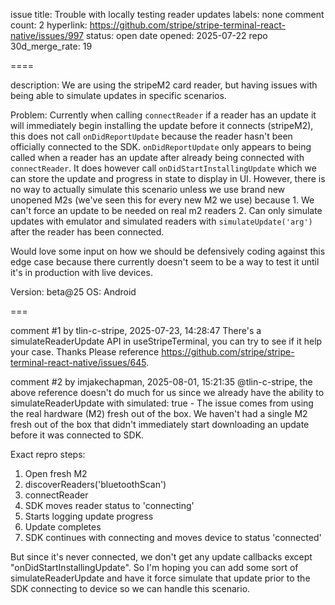 issue title: Trouble with locally testing reader updates
labels: none
comment count: 2
hyperlink: https://github.com/stripe/stripe-terminal-react-native/issues/997
status: open
date opened: 2025-07-22
repo 30d_merge_rate: 19

====

description:
We are using the stripeM2 card reader, but having issues with being able to simulate updates in specific scenarios.

Problem:
Currently when calling `connectReader` if a reader has an update it will immediately begin installing the update before it connects (stripeM2), this does not call `onDidReportUpdate` because the reader hasn't been officially connected to the SDK. `onDidReportUpdate` only appears to being called when a reader has an update after already being connected with `connectReader`.  It does however call `onDidStartInstallingUpdate` which we can store the update and progress in state to display in UI. However, there is no way to actually simulate this scenario unless we use brand new unopened M2s (we've seen this for every new M2 we use) because 1. We can't force an update to be needed on real m2 readers 2. Can only simulate updates with emulator and simulated readers with `simulateUpdate('arg')` after the reader has been connected.

Would love some input on how we should be defensively coding against this edge case because there currently doesn't seem to be a way to test it until it's in production with live devices.

Version: beta@25
OS: Android

===

comment #1 by tlin-c-stripe, 2025-07-23, 14:28:47
There's a simulateReaderUpdate API in useStripeTerminal, you can try to see if it help your case. Thanks
Please reference https://github.com/stripe/stripe-terminal-react-native/issues/645. 

comment #2 by imjakechapman, 2025-08-01, 15:21:35
@tlin-c-stripe, the above reference doesn't do much for us since we already have the ability to simulateReaderUpdate with simulated: true - The issue comes from using the real hardware (M2) fresh out of the box. We haven't had a single M2 fresh out of the box that didn't immediately start downloading an update before it was connected to SDK.

Exact repro steps:
1. Open fresh M2
2. discoverReaders('bluetoothScan')
3. connectReader
4. SDK moves reader status to 'connecting'
5. Starts logging update progress
6. Update completes
7. SDK continues with connecting and moves device to status 'connected'

But since it's never connected, we don't get any update callbacks except "onDidStartInstallingUpdate". So I'm hoping you can add some sort of simulateReaderUpdate and have it force simulate that update prior to the SDK connecting to device so we can  handle this scenario.
